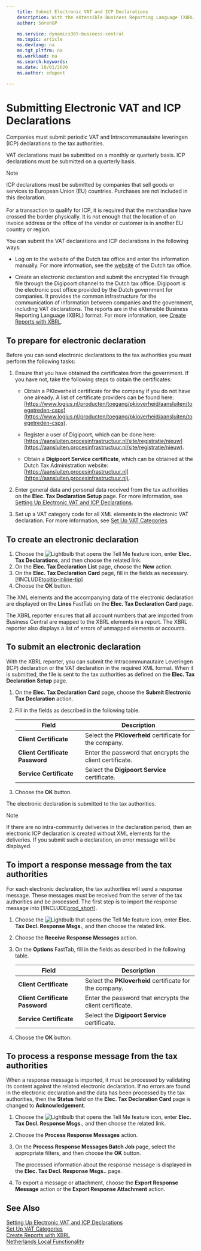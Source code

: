 ```yaml
---
    title: Submit Electronic VAT and ICP Declarations
    description: With the eXtensible Business Reporting Language (XBRL) reporter, you can submit the Intracommunautaire Leveringen (ICP) declaration or the VAT declaration in the required XML format. When it is submitted, the file is sent to the tax authorities as defined in the Elec. Tax Declaration Setup page.
    author: SorenGP

    ms.service: dynamics365-business-central
    ms.topic: article
    ms.devlang: na
    ms.tgt_pltfrm: na
    ms.workload: na
    ms.search.keywords:
    ms.date: 10/01/2020
    ms.author: edupont

---
```

# Submitting Electronic VAT and ICP Declarations
Companies must submit periodic VAT and Intracommunautaire leveringen (ICP) declarations to the tax authorities.  

VAT declarations must be submitted on a monthly or quarterly basis.
ICP declarations must be submitted on a quarterly basis.

> [!NOTE]  
> ICP declarations must be submitted by companies that sell goods or services to European Union (EU) countries. Purchases are not included in this declaration. <br /><br />
For a transaction to qualify for ICP, it is required that the merchandise have crossed the border physically. It is not enough that the location of an invoice address or the office of the vendor or customer is in another EU country or region.  

You can submit the VAT declarations and ICP declarations in the following ways:  

- Log on to the website of the Dutch tax office and enter the information manually. For more information, see the [website](https://go.microsoft.com/fwlink/?LinkID=223151) of the Dutch tax office.  

- Create an electronic declaration and submit the encrypted file through file through the Digipoort channel to the Dutch tax office. Digipoort is the electronic post office provided by the Dutch government for companies. It provides the common infrastructure for the communication of information between companies and the government, including VAT declarations. The reports are in the eXtensible Business Reporting Language (XBRL) format. For more information, see [Create Reports with XBRL](../../bi-create-reports-with-xbrl.md).

## To prepare for electronic declaration
Before you can send electronic declarations to the tax authorities you must perform the following tasks:

1. Ensure that you have obtained the certificates from the government. If you have not, take the following steps to obtain the certificates:

    - Obtain a PKIoverheid certificate for the company if you do not have one already. A list of certificate providers can be found here: [https://www.logius.nl/producten/toegang/pkioverheid/aansluiten/toegetreden-csps](https://www.logius.nl/producten/toegang/pkioverheid/aansluiten/toegetreden-csps).  

    - Register a user of Digipoort, which can be done here: [https://aansluiten.procesinfrastructuur.nl/site/registratie/nieuw](https://aansluiten.procesinfrastructuur.nl/site/registratie/nieuw).

    - Obtain a **Digipoort Service certificate**, which can be obtained at the Dutch Tax Administration website: [https://aansluiten.procesinfrastructuur.nl](https://aansluiten.procesinfrastructuur.nl).

2. Enter general data and personal data received from the tax authorities on the **Elec. Tax Declaration Setup** page. For more information, see [Setting Up Electronic VAT and ICP Declarations](how-to-set-up-electronic-vat-and-icp-declarations.md).

3. Set up a VAT category code for all XML elements in the electronic VAT declaration. For more information, see [Set Up VAT Categories](how-to-set-up-vat-categories.md).

## To create an electronic declaration
1. Choose the ![Lightbulb that opens the Tell Me feature](../../media/ui-search/search_small.png "Tell me what you want to do") icon, enter **Elec. Tax Declarations**, and then choose the related link.  
2. On the **Elec. Tax Declaration List** page, choose the **New** action.  
3. On the **Elec. Tax Declaration Card** page, fill in the fields as necessary. [!INCLUDE[tooltip-inline-tip](../../includes/tooltip-inline-tip_md.md)]  
4. Choose the **OK** button.

The XML elements and the accompanying data of the electronic declaration are displayed on the **Lines** FastTab on the **Elec. Tax Declaration Card** page.

The XBRL reporter ensures that all account numbers that are imported from Business Central are mapped to the XBRL elements in a report. The XBRL reporter also displays a list of errors of unmapped elements or accounts.

## To submit an electronic declaration
With the XBRL reporter, you can submit the Intracommunautaire Leveringen (ICP) declaration or the VAT declaration in the required XML format. When it is submitted, the file is sent to the tax authorities as defined on the **Elec. Tax Declaration Setup** page.

1. On the **Elec. Tax Declaration Card** page, choose the **Submit Electronic Tax Declaration** action.
2. Fill in the fields as described in the following table.

    |Field|Description|  
    |---------------------------------|---------------------------------------|  
    |**Client Certificate**|Select the **PKIoverheid** certificate for the company.|  
    |**Client Certificate Password**|Enter the password that encrypts the client certificate.|
    |**Service Certificate**|Select the **Digipoort Service** certificate.|

3. Choose the **OK** button.  

The electronic declaration is submitted to the tax authorities.

> [!NOTE]  
> If there are no intra-community deliveries in the declaration period, then an electronic ICP declaration is created without XML elements for the deliveries. If you submit such a declaration, an error message will be displayed.

## To import a response message from the tax authorities
For each electronic declaration, the tax authorities will send a response message. These messages must be received from the server of the tax authorities
and be processed. The first step is to import the response message into [!INCLUDE[prod_short](../../includes/prod_short.md)].

1. Choose the ![Lightbulb that opens the Tell Me feature](../../media/ui-search/search_small.png "Tell me what you want to do") icon, enter **Elec. Tax Decl. Response Msgs.**, and then choose the related link.  
2. Choose the **Receive Response Messages** action.  
3. On the **Options** FastTab, fill in the fields as described in the following table.  

    |Field|Description|  
    |---------------------------------|---------------------------------------|  
    |**Client Certificate**|Select the **PKIoverheid** certificate for the company.|  
    |**Client Certificate Password**|Enter the password that encrypts the client certificate.|
    |**Service Certificate**|Select the **Digipoort Service** certificate.|  

4. Choose the **OK** button.

## To process a response message from the tax authorities
When a response message is imported, it must be processed by validating its content against the related electronic declaration. If no errors are found in the electronic declaration and the data has been processed by the tax authorities, then the **Status** field on the **Elec. Tax Declaration Card** page is changed to **Acknowledgement**.

1. Choose the ![Lightbulb that opens the Tell Me feature](../../media/ui-search/search_small.png "Tell me what you want to do") icon, enter **Elec. Tax Decl. Response Msgs.**, and then choose the related link.  
2. Choose the **Process Response Messages** action.  
3. On the **Process Response Messages Batch Job** page, select the appropriate filters, and then choose the **OK** button.  

    The processed information about the response message is displayed in the **Elec. Tax Decl. Response Msgs.**. page.  

4. To export a message or attachment, choose the **Export Response Message** action or the **Export Response Attachment** action.

## See Also  
[Setting Up Electronic VAT and ICP Declarations](how-to-set-up-electronic-vat-and-icp-declarations.md)  
[Set Up VAT Categories](how-to-set-up-vat-categories.md)  
[Create Reports with XBRL](../../bi-create-reports-with-xbrl.md)  
[Netherlands Local Functionality](netherlands-local-functionality.md)
